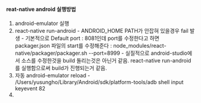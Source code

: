 #### reat-native android 실행방법
  1. android-emulator 실행
  2. react-native run-android
    - ANDROID_HOME PATH가 안잡혀 있을경우 fail 발생
    - 기본적으로 Default port : 8081인데 port를 수정한다고 하면
      packager.json 파일의 start를 수정해준다
        : node_modules/react-native/packager/packager.sh --port=8999
    - 실질적으로 android-studio에서 소스를 수정한것을 build 돌리는것은 아닌거 같음.
      react-native run-android 를 실행함으로써 build가 진행되는거 같음.
  3. 자동 android-emulator reload
    - /Users/yusungho/Library/Android/sdk/platform-tools/adb shell input keyevent 82
  4. 
